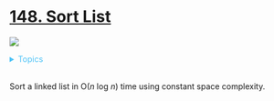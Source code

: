 # [148. Sort List](https://leetcode.com/problems/sort-list/description/)

![](https://img.shields.io/badge/Difficulty-Medium-F8AF40.svg)

<details>
<summary style="color:#4FC3F7">Topics</summary>

* [`Linked List`](https://leetcode.com/tag/linked-list/)
* [`Sort`](https://leetcode.com/tag/sort)

</details>
<br />


Sort a linked list in O(_n_ log _n_) time using constant space complexity.